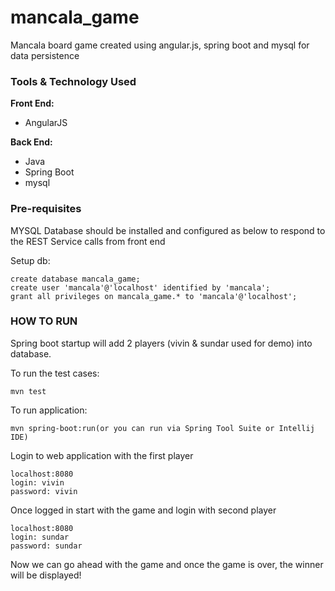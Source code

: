 # mancala_game

Mancala board game created using angular.js, spring boot and mysql for data persistence

### Tools & Technology Used
**Front End:**
- AngularJS

**Back End:**
- Java
- Spring Boot
- mysql

### Pre-requisites
MYSQL Database should be installed and configured as below to respond to the REST Service calls from front end

Setup db:

	create database mancala_game;
	create user 'mancala'@'localhost' identified by 'mancala';
	grant all privileges on mancala_game.* to 'mancala'@'localhost';

### HOW TO RUN
Spring boot startup will add 2 players (vivin & sundar used for demo) into database.

To run the test cases:

	mvn test
To run application:
	
	mvn spring-boot:run(or you can run via Spring Tool Suite or Intellij IDE)
Login to web application with the first player
	
	localhost:8080
	login: vivin
	password: vivin	
Once logged in start with the game and login with second player 

	localhost:8080
	login: sundar
	password: sundar
Now we can go ahead with the game and once the game is over, the winner will be displayed!